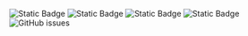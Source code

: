 ![Static Badge](https://img.shields.io/badge/blacklists-60-000000) ![Static Badge](https://img.shields.io/badge/blacklisted-2606789-cc0000) ![Static Badge](https://img.shields.io/badge/whitelisted-2245-00CC00) ![Static Badge](https://img.shields.io/badge/streaming_blacklist-28107-000000) ![GitHub issues](https://img.shields.io/github/issues/fabriziosalmi/blacklists)
